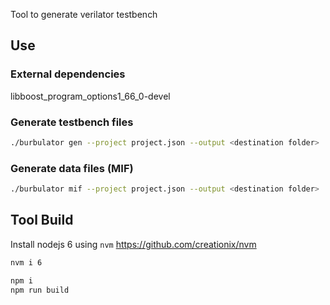 Tool to generate verilator testbench

## Use

### External dependencies

libboost_program_options1_66_0-devel

### Generate testbench files

```sh
./burbulator gen --project project.json --output <destination folder>
```

### Generate data files (MIF)

```sh
./burbulator mif --project project.json --output <destination folder>
```

## Tool Build

Install nodejs 6 using `nvm` https://github.com/creationix/nvm

```sh
nvm i 6
```

```sh
npm i
npm run build
```
